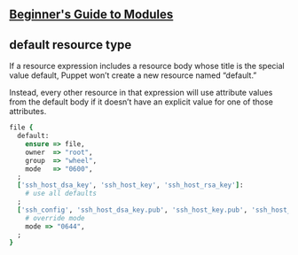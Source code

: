 [Beginner's Guide to Modules](https://docs.puppetlabs.com/guides/module_guides/bgtm.html)
---


default resource type
---
If a resource expression includes a resource body whose title is the special value default, Puppet won’t create a new resource named “default.”

Instead, every other resource in that expression will use attribute values from the default body if it doesn’t have an explicit value for one of those attributes.
```ruby
file {
  default:
    ensure => file,
    owner  => "root",
    group  => "wheel",
    mode   => "0600",
  ;
  ['ssh_host_dsa_key', 'ssh_host_key', 'ssh_host_rsa_key']:
    # use all defaults
  ;
  ['ssh_config', 'ssh_host_dsa_key.pub', 'ssh_host_key.pub', 'ssh_host_rsa_key.pub', 'sshd_config']:
    # override mode
    mode => "0644",
  ;
}
```
